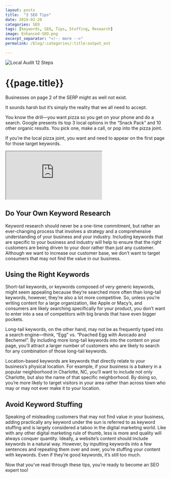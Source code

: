 ```yaml
---
layout: posts
title:  "3 SEO Tips"
date: 2019-02-20
categories: SEO
tags: [keywords, SEO, Tips, Stuffing, Research]
image: Enhanced-SEO.png
excerpt_separator: "<!-- more -->"
permalink: /blog/:categories/:title:output_ext

---
```


<div class="row">
  <div class="col">
    <img src="{{site.url}}/assets/images/Blog/3-SEO-Tips/seobanner.jpg" alt="Local Audit 12 Steps" class="hidden-xs hidden-sm img-responsive img-thumbnail">
  </div>
</div>

<h1>{{page.title}}</h1>

Businesses on page 2 of the SERP might as well not exist.

It sounds harsh but it’s simply the reality that we all need to accept.

You know the drill—you want pizza so you get on your phone and do a search. Google presents its top 3 local options in the “Snack Pack” and 10
other organic results. You pick one, make a call, or pop into the pizza joint.

If you’re the local pizza joint, you want and need to appear on the first page for those target keywords.

<!-- more -->

<div class="resp-container">
  <iframe allowtransparency="true" title="Wistia video player" allowFullscreen frameborder="1" scrolling="no" class="resp-iframe" name="wistia_embed" src="https://fast.wistia.net/embed/iframe/fwzcknx96p" ></iframe>
</div>

<h2>Do Your Own Keyword Research</h2>

Keyword research should never be a one-time commitment, but rather an ever-changing process that involves a strategy and a comprehensive understanding of your business and your industry. Including keywords that are specific to your business and industry will help to ensure that the right customers are being driven to your door rather than just any customer. Although we want to increase our customer base, we don’t want to target consumers that may not find the value in our business.

<h2>Using the Right Keywords</h2>

Short-tail keywords, or keywords composed of very generic keywords, might seem appealing because they’re searched more often than long-tail keywords, however, they’re also a lot more competitive. So, unless you’re writing content for a large organization, like Apple or Macy’s, and consumers are likely searching specifically for your product, you don’t want to enter into a sea of competitors with big brands that have even bigger pockets.

Long-tail keywords, on the other hand, may not be as frequently typed into a search engine—think, “Egg” vs. “Poached Egg with Avocado and Bechemel”. By including more long-tail keywords into the content on your page, you’ll attract a larger number of customers who are likely to search for any combination of those long-tail keywords.

Location-based keywords are keywords that directly relate to your business’s physical location. For example, if your business is a bakery in a popular neighborhood in Charlotte, NC, you’ll want to include not only Charlotte, but also the name of that specific neighborhood. By doing so, you’re more likely to target visitors in your area rather than across town who may or may not ever make it to your location.

<h2>Avoid Keyword Stuffing</h2>

Speaking of misleading customers that may not find value in your business, adding practically any keyword under the sun is referred to as keyword stuffing and is largely considered a taboo in the digital marketing world. Like with any other digital marketing rule of thumb, less is more and quality will always conquer quantity. Ideally, a website’s content should include keywords in a natural way. However, by inputting keywords into a few sentences and repeating them over and over, you’re stuffing your content with keywords. Even if they’re good keywords, it’s still too much.

Now that you’ve read through these tips, you’re ready to become an SEO expert too!
